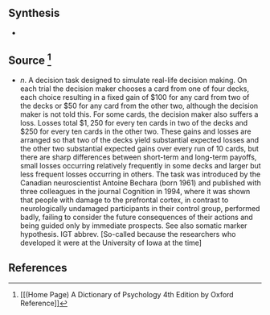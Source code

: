 ## Synthesis
- 
## Source [^1]
- $n$. A decision task designed to simulate real-life decision making. On each trial the decision maker chooses a card from one of four decks, each choice resulting in a fixed gain of $\$ 100$ for any card from two of the decks or $\$ 50$ for any card from the other two, although the decision maker is not told this. For some cards, the decision maker also suffers a loss. Losses total $\$ 1,250$ for every ten cards in two of the decks and $\$ 250$ for every ten cards in the other two. These gains and losses are arranged so that two of the decks yield substantial expected losses and the other two substantial expected gains over every run of 10 cards, but there are sharp differences between short-term and long-term payoffs, small losses occurring relatively frequently in some decks and larger but less frequent losses occurring in others. The task was introduced by the Canadian neuroscientist Antoine Bechara (born 1961) and published with three colleagues in the journal Cognition in 1994, where it was shown that people with damage to the prefrontal cortex, in contrast to neurologically undamaged participants in their control group, performed badly, failing to consider the future consequences of their actions and being guided only by immediate prospects. See also somatic marker hypothesis. IGT abbrev. \[So-called because the researchers who developed it were at the University of Iowa at the time]
## References

[^1]: [[(Home Page) A Dictionary of Psychology 4th Edition by Oxford Reference]]